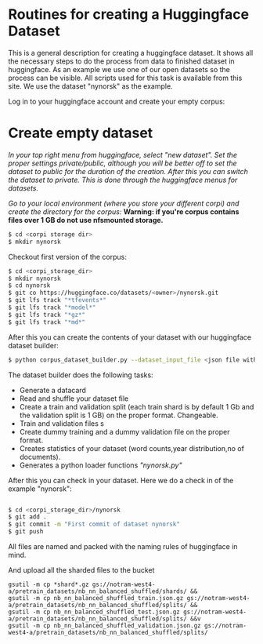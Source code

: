 # Routines for creating a Huggingface Dataset

This is a general description for creating a huggingface dataset. It shows all the necessary steps to do the process from data to finished dataset in huggingface. As an example we use one of our open datasets so the process can be visible. All scripts used for this task is available from this site. We use the dataset "nynorsk" as the example. 

Log in to your huggingface account and create your empty corpus:

# Create empty dataset

*In your top right menu from huggingface, select "new dataset". Set the proper settings private/public, although you will be better off to set the dataset to public for the duration of the creation. After this you can switch the dataset to private. This is done through the huggingface menus for datasets.*

*Go to your local environment (where you store your different corpi) and create the directory for the corpus:*
**Warning: if you're corpus contains files over 1 GB do not use nfsmounted storage.**

```bash
$ cd <corpi storage dir>
$ mkdir nynorsk

```

Checkout first version of the corpus:

```bash
$ cd <corpi_storage_dir>
$ mkdir nynorsk
$ cd nynorsk
$ git co https://huggingface.co/datasets/<owner>/nynorsk.git
$ git lfs track "*tfevents*"
$ git lfs track "*model*"
$ git lfs track "*gz*"
$ git lfs track "*md*"

```
After this you can create the contents of your dataset with our huggingface dataset builder:

```bash
$ python corpus_dataset_builder.py --dataset_input_file <json file with all dataset files> --output_dir <corpi_storage_dir>/nynorsk

```

The dataset builder does the following tasks:

* Generate a datacard
* Read and shuffle your dataset file
* Create a train and validation split (each train shard is by default 1 Gb and the validation split is 1 GB) on the proper format. Changeable.
* Train and validation files s
* Create dummy training and a dummy validation file on the proper format.
* Creates statistics of your dataset (word counts,year distribution,no of documents).
* Generates a python loader functions *"nynorsk.py"*

After this you can check in your dataset. Here we do a check in of the example "nynorsk":
```bash

$ cd <corpi_storage_dir>/nynorsk
$ git add .
$ git commit -m "First commit of dataset nynorsk"
$ git push

```
All files are named and packed with the naming rules of huggingface in mind.


And upload all the sharded files to the bucket

```
gsutil -m cp *shard*.gz gs://notram-west4-a/pretrain_datasets/nb_nn_balanced_shuffled/shards/ &&
gsutil -m cp nb_nn_balanced_shuffled_train.json.gz gs://notram-west4-a/pretrain_datasets/nb_nn_balanced_shuffled/splits/ &&
gsutil -m cp nb_nn_balanced_shuffled_test.json.gz gs://notram-west4-a/pretrain_datasets/nb_nn_balanced_shuffled/splits/ &&v
gsutil -m cp nb_nn_balanced_shuffled_validation.json.gz gs://notram-west4-a/pretrain_datasets/nb_nn_balanced_shuffled/splits/

```
